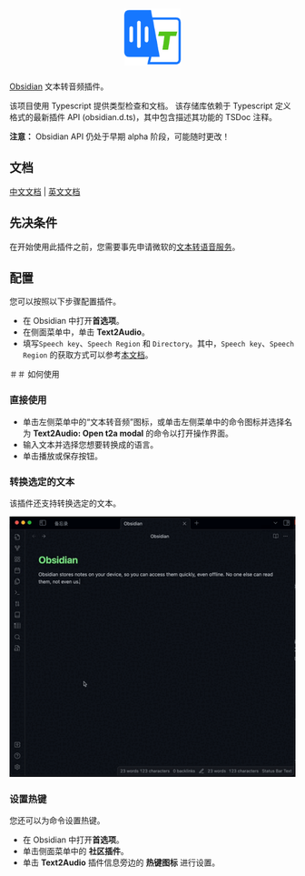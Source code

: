 <h1 align="center" ><img width="100" src="./icon.png" ali /></h1>

[Obsidian](https://obsidian.md) 文本转音频插件。

该项目使用 Typescript 提供类型检查和文档。
该存储库依赖于 Typescript 定义格式的最新插件 API (obsidian.d.ts)，其中包含描述其功能的 TSDoc 注释。

**注意：** Obsidian API 仍处于早期 alpha 阶段，可能随时更改！

## 文档

[中文文档](./README.zh.md) | [英文文档](./README.md)

## 先决条件

在开始使用此插件之前，您需要事先申请微软的[文本转语音服务](https://learn.microsoft.com/zh-cn/azure/ai-services/speech-service/index-text-to-speech)。

## 配置

您可以按照以下步骤配置插件。

- 在 Obsidian 中打开**首选项**。
- 在侧面菜单中，单击 **Text2Audio**。
- 填写`Speech key`、`Speech Region` 和 `Directory`。其中，`Speech key`、`Speech Region` 的获取方式可以参考[本文档](https://learn.microsoft.com/zh-cn/azure/ai-services/multi-service-resource?pivots=azportal&tabs=macos#get-the-keys-for-your-resource)。

＃＃ 如何使用

### 直接使用

- 单击左侧菜单中的“文本转音频”图标，或单击左侧菜单中的命令图标并选择名为 **Text2Audio: Open t2a modal** 的命令以打开操作界面。
- 输入文本并选择您想要转换成的语言。
- 单击播放或保存按钮。

### 转换选定的文本

该插件还支持转换选定的文本。

<p align="center"><img src="./zh-example.gif" ali /></p>

### 设置热键

您还可以为命令设置热键。

- 在 Obsidian 中打开**首选项**。
- 单击侧面菜单中的 **社区插件**。
- 单击 **Text2Audio** 插件信息旁边的 **热键图标** 进行设置。
